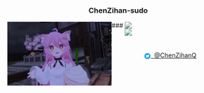 <h3 align="center">ChenZihan-sudo</h3> 
<img align="left" width="47%" src=".\asserts\VRChat_1920x1080_2022-08-31_01-17-30.138.png"/>
<img align="right" width="47%" src="https://github-readme-stats.vercel.app/api?username=ChenZihan-sudo&hide_title=true&show_icons=true&theme=dracula&hide_border=true"/>
<img align="right" width="47%" src="https://activity-graph.herokuapp.com/graph?username=ChenZihan-sudo&point=24292e&area=true&hide_border=true&theme=rogue&radius=16" />
###&nbsp;&nbsp;&nbsp;&nbsp;&nbsp;&nbsp;&nbsp;&nbsp;&nbsp;&nbsp;&nbsp;&nbsp;&nbsp;&nbsp;&nbsp;&nbsp;&nbsp;&nbsp;&nbsp;&nbsp;&nbsp;&nbsp;&nbsp;&nbsp;&nbsp;&nbsp;&nbsp;&nbsp;&nbsp;&nbsp;&nbsp;&nbsp;&nbsp;&nbsp;&nbsp;&nbsp;&nbsp;&nbsp;&nbsp;&nbsp;&nbsp;&nbsp;&nbsp;&nbsp;&nbsp;&nbsp;&nbsp;&nbsp;&nbsp;&nbsp;&nbsp;&nbsp;&nbsp;&nbsp;&nbsp;&nbsp;&nbsp;&nbsp;&nbsp;&nbsp;&nbsp;&nbsp;&nbsp;&nbsp;&nbsp;&nbsp;&nbsp;&nbsp;&nbsp;&nbsp;&nbsp;&nbsp;&nbsp;&nbsp;&nbsp;&nbsp;&nbsp;
<div align="center"><img align="center" width="3%" src=".\asserts\twitterIcon.png" /><a href="https://twitter.com/ChenZihanQ">&nbsp;&nbsp;@ChenZihanQ</a></div>
